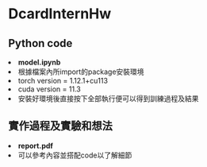 # DcardInternHw

## Python code
<li> <b>model.ipynb</b>
<li> 根據檔案內所import的package安裝環境
<li> torch version = 1.12.1+cu113
<li> cuda version = 11.3
<li> 安裝好環境後直接按下全部執行便可以得到訓練過程及結果

## 實作過程及實驗和想法
<li> <b>report.pdf</b>
<li> 可以參考內容並搭配code以了解細節